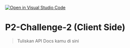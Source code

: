 [![Open in Visual Studio Code](https://classroom.github.com/assets/open-in-vscode-2e0aaae1b6195c2367325f4f02e2d04e9abb55f0b24a779b69b11b9e10269abc.svg)](https://classroom.github.com/online_ide?assignment_repo_id=17188999&assignment_repo_type=AssignmentRepo)
# P2-Challenge-2 (Client Side)

> Tuliskan API Docs kamu di sini
